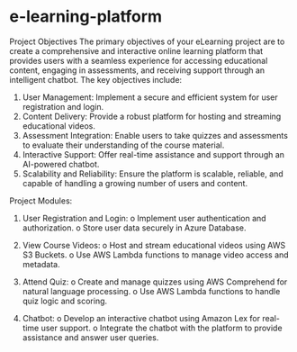 # e-learning-platform
Project Objectives
The primary objectives of your eLearning project are to create a comprehensive and interactive online learning platform that provides users with a seamless experience for accessing educational content, engaging in assessments, and receiving support through an intelligent chatbot. The key objectives include:
  1.	User Management: Implement a secure and efficient system for user registration and login.
  2.	Content Delivery: Provide a robust platform for hosting and streaming educational videos.
  3.	Assessment Integration: Enable users to take quizzes and assessments to evaluate their       understanding of the course material.
  4.	Interactive Support: Offer real-time assistance and support through an AI-powered chatbot.
  5.	Scalability and Reliability: Ensure the platform is scalable, reliable, and capable of       handling a growing number of users and content.


Project Modules:
  1.	User Registration and Login:
      o	Implement user authentication and authorization.
      o	Store user data securely in Azure Database.
  2.	View Course Videos:
      o	Host and stream educational videos using AWS S3 Buckets.
      o	Use AWS Lambda functions to manage video access and metadata.

  3.	Attend Quiz:
      o	Create and manage quizzes using AWS Comprehend for natural language processing.
      o	Use AWS Lambda functions to handle quiz logic and scoring.
  4.	Chatbot:
      o	Develop an interactive chatbot using Amazon Lex for real-time user support.
      o	Integrate the chatbot with the platform to provide assistance and answer user queries.
